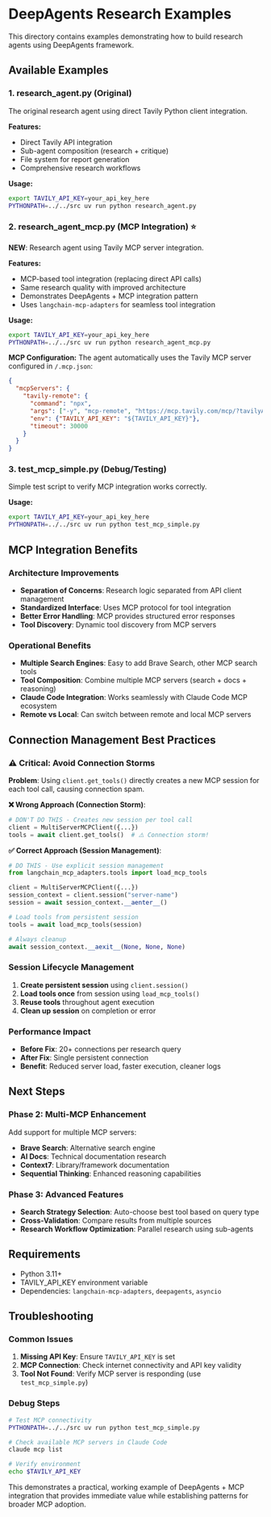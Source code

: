 # DeepAgents Research Examples

This directory contains examples demonstrating how to build research agents using DeepAgents framework.

## Available Examples

### 1. research_agent.py (Original)
The original research agent using direct Tavily Python client integration.

**Features:**
- Direct Tavily API integration
- Sub-agent composition (research + critique)
- File system for report generation
- Comprehensive research workflows

**Usage:**
```bash
export TAVILY_API_KEY=your_api_key_here
PYTHONPATH=../../src uv run python research_agent.py
```

### 2. research_agent_mcp.py (MCP Integration) ⭐
**NEW**: Research agent using Tavily MCP server integration.

**Features:**
- MCP-based tool integration (replacing direct API calls)
- Same research quality with improved architecture
- Demonstrates DeepAgents + MCP integration pattern
- Uses `langchain-mcp-adapters` for seamless tool integration

**Usage:**
```bash
export TAVILY_API_KEY=your_api_key_here
PYTHONPATH=../../src uv run python research_agent_mcp.py
```

**MCP Configuration:**
The agent automatically uses the Tavily MCP server configured in `/.mcp.json`:
```json
{
  "mcpServers": {
    "tavily-remote": {
      "command": "npx",
      "args": ["-y", "mcp-remote", "https://mcp.tavily.com/mcp/?tavilyApiKey=${TAVILY_API_KEY}"],
      "env": {"TAVILY_API_KEY": "${TAVILY_API_KEY}"},
      "timeout": 30000
    }
  }
}
```

### 3. test_mcp_simple.py (Debug/Testing)
Simple test script to verify MCP integration works correctly.

**Usage:**
```bash
export TAVILY_API_KEY=your_api_key_here
PYTHONPATH=../../src uv run python test_mcp_simple.py
```

## MCP Integration Benefits

### Architecture Improvements
- **Separation of Concerns**: Research logic separated from API client management
- **Standardized Interface**: Uses MCP protocol for tool integration
- **Better Error Handling**: MCP provides structured error responses
- **Tool Discovery**: Dynamic tool discovery from MCP servers

### Operational Benefits
- **Multiple Search Engines**: Easy to add Brave Search, other MCP search tools
- **Tool Composition**: Combine multiple MCP servers (search + docs + reasoning)
- **Claude Code Integration**: Works seamlessly with Claude Code MCP ecosystem
- **Remote vs Local**: Can switch between remote and local MCP servers

## Connection Management Best Practices

### ⚠️ Critical: Avoid Connection Storms

**Problem**: Using `client.get_tools()` directly creates a new MCP session for each tool call, causing connection spam.

**❌ Wrong Approach (Connection Storm)**:
```python
# DON'T DO THIS - Creates new session per tool call
client = MultiServerMCPClient({...})
tools = await client.get_tools()  # ⚠️ Connection storm!
```

**✅ Correct Approach (Session Management)**:
```python
# DO THIS - Use explicit session management
from langchain_mcp_adapters.tools import load_mcp_tools

client = MultiServerMCPClient({...})
session_context = client.session("server-name")
session = await session_context.__aenter__()

# Load tools from persistent session
tools = await load_mcp_tools(session)

# Always cleanup
await session_context.__aexit__(None, None, None)
```

### Session Lifecycle Management

1. **Create persistent session** using `client.session()`
2. **Load tools once** from session using `load_mcp_tools()`
3. **Reuse tools** throughout agent execution
4. **Clean up session** on completion or error

### Performance Impact

- **Before Fix**: 20+ connections per research query
- **After Fix**: Single persistent connection
- **Benefit**: Reduced server load, faster execution, cleaner logs

## Next Steps

### Phase 2: Multi-MCP Enhancement
Add support for multiple MCP servers:
- **Brave Search**: Alternative search engine
- **AI Docs**: Technical documentation research
- **Context7**: Library/framework documentation
- **Sequential Thinking**: Enhanced reasoning capabilities

### Phase 3: Advanced Features
- **Search Strategy Selection**: Auto-choose best tool based on query type
- **Cross-Validation**: Compare results from multiple sources
- **Research Workflow Optimization**: Parallel research using sub-agents

## Requirements

- Python 3.11+
- TAVILY_API_KEY environment variable
- Dependencies: `langchain-mcp-adapters`, `deepagents`, `asyncio`

## Troubleshooting

### Common Issues
1. **Missing API Key**: Ensure `TAVILY_API_KEY` is set
2. **MCP Connection**: Check internet connectivity and API key validity
3. **Tool Not Found**: Verify MCP server is responding (use `test_mcp_simple.py`)

### Debug Steps
```bash
# Test MCP connectivity
PYTHONPATH=../../src uv run python test_mcp_simple.py

# Check available MCP servers in Claude Code
claude mcp list

# Verify environment
echo $TAVILY_API_KEY
```

This demonstrates a practical, working example of DeepAgents + MCP integration that provides immediate value while establishing patterns for broader MCP adoption.